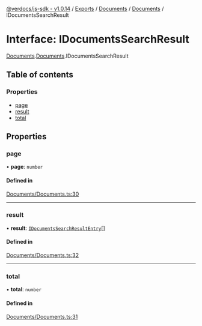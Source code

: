 [@verdocs/js-sdk - v1.0.14](../README.md) / [Exports](../modules.md) / [Documents](../modules/Documents.md) / [Documents](../modules/Documents.Documents-1.md) / IDocumentsSearchResult

# Interface: IDocumentsSearchResult

[Documents](../modules/Documents.md).[Documents](../modules/Documents.Documents-1.md).IDocumentsSearchResult

## Table of contents

### Properties

- [page](Documents.Documents-1.IDocumentsSearchResult.md#page)
- [result](Documents.Documents-1.IDocumentsSearchResult.md#result)
- [total](Documents.Documents-1.IDocumentsSearchResult.md#total)

## Properties

### page

• **page**: `number`

#### Defined in

[Documents/Documents.ts:30](https://github.com/Verdocs/js-sdk/blob/main/src/Documents/Documents.ts#L30)

___

### result

• **result**: [`IDocumentsSearchResultEntry`](Documents.Documents-1.IDocumentsSearchResultEntry.md)[]

#### Defined in

[Documents/Documents.ts:32](https://github.com/Verdocs/js-sdk/blob/main/src/Documents/Documents.ts#L32)

___

### total

• **total**: `number`

#### Defined in

[Documents/Documents.ts:31](https://github.com/Verdocs/js-sdk/blob/main/src/Documents/Documents.ts#L31)

